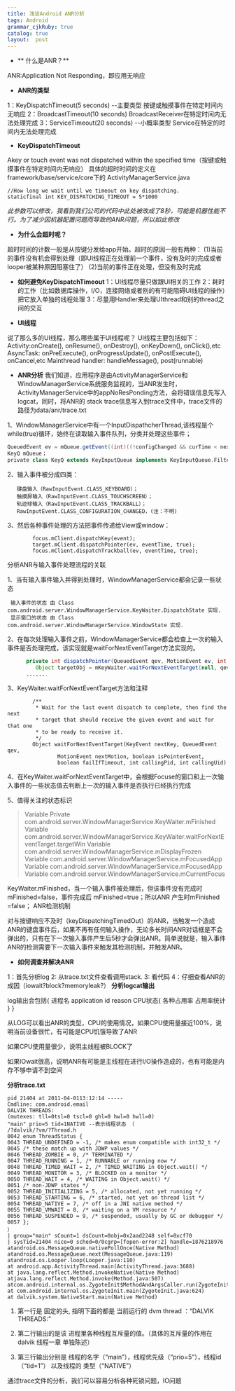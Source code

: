 ```yaml
---
title: 浅谈Android ANR分析
tags: Android
grammar_cjkRuby: true
catalog: true
layout:  post
---
```


 -  ** 什么是ANR？**

ANR:Application Not Responding，即应用无响应

 - **ANR的类型**

1：KeyDispatchTimeout(5 seconds) --主要类型  按键或触摸事件在特定时间内无响应
2：BroadcastTimeout(10 seconds)   BroadcastReceiver在特定时间内无法处理完成
3：ServiceTimeout(20 seconds) --小概率类型   Service在特定的时间内无法处理完成

 - **KeyDispatchTimeout**

Akey or touch event was not dispatched within the specified time（按键或触摸事件在特定时间内无响应）
具体的超时时间的定义在framework/base/service/core下的
ActivityManagerService.java

``` livecodeserver
//How long we wait until we timeout on key dispatching.
staticfinal int KEY_DISPATCHING_TIMEOUT = 5*1000
```


*此参数可以修改，我看到我们公司的代码中此处被改成了8秒，可能是机器性能不行。为了减少因机器配置问题而导致的ANR问题，所以如此修改*

 - **为什么会超时呢？**

超时时间的计数一般是从按键分发给app开始。超时的原因一般有两种：
(1)当前的事件没有机会得到处理（即UI线程正在处理前一个事件，没有及时的完成或者looper被某种原因阻塞住了）
(2)当前的事件正在处理，但没有及时完成

 -  **如何避免KeyDispatchTimeout**
1：UI线程尽量只做跟UI相关的工作
2：耗时的工作（比如数据库操作，I/O，连接网络或者别的有可能阻碍UI线程的操作）把它放入单独的线程处理
3：尽量用Handler来处理UIthread和别的thread之间的交互

 - **UI线程**

说了那么多的UI线程，那么哪些属于UI线程呢？
UI线程主要包括如下：
Activity:onCreate(), onResume(), onDestroy(), onKeyDown(), onClick(),etc
AsyncTask: onPreExecute(), onProgressUpdate(), onPostExecute(), onCancel,etc
Mainthread handler: handleMessage(), post(runnable)

 - **ANR分析**
 我们知道，应用程序是由ActivityManagerService和WindowManagerService系统服务监视的，当ANR发生时，ActivityManagerService中的appNoResPonding方法，会将错误信息先写入logcat，同时，将ANR的 stack trace信息写入到trace文件中，trace文件的路径为data/anr/trace.txt
 

1、WindowManagerService中有一个InputDispathcherThread,该线程是个while(true)循环，始终在读取输入事件队列，分类并处理这些事件；

``` groovy
QueuedEvent ev = mQueue.getEvent((int)((!configChanged && curTime < nextKeyTime) ? (nextKeyTime-curTime) : 0));
KeyQ mQueue；
private class KeyQ extends KeyInputQueue implements KeyInputQueue.FilterCallback
```


2、输入事件被分成四类：

       键盘输入（RawInputEvent.CLASS_KEYBOARD）；
       触摸屏输入（RawInputEvent.CLASS_TOUCHSCREEN）；
       轨迹球输入（RawInputEvent.CLASS_TRACKBALL）；
       RawInputEvent.CLASS_CONFIGURATION_CHANGED，(注：不明)
3、然后各种事件处理的方法把事件传递给View或window：

            focus.mClient.dispatchKey(event);
            target.mClient.dispatchPointer(ev, eventTime, true);
            focus.mClient.dispatchTrackball(ev, eventTime, true);

分析ANR与输入事件处理流程的关联

1、当有输入事件输入并得到处理时，WindowManagerService都会记录一些状态

     输入事件的状态 由 Class com.android.server.WindowManagerService.KeyWaiter.DispatchState 实现.
     显示窗口的状态 由 Class com.android.server.WindowManagerService.WindowState 实现.
2、在每次处理输入事件之前，WindowManagerService都会检查上一次的输入事件是否处理完成，该实现就是waitForNextEventTarget方法实现的。

``` java
      private int dispatchPointer(QueuedEvent qev, MotionEvent ev, int pid, int uid) {
         Object targetObj = mKeyWaiter.waitForNextEventTarget(null, qev, ev, true, false, pid, uid);
      .......
```


3、KeyWaiter.waitForNextEventTarget方法和注释

``` applescript
        /**
         * Wait for the last event dispatch to complete, then find the next
         * target that should receive the given event and wait for that one
         * to be ready to receive it.
         */
        Object waitForNextEventTarget(KeyEvent nextKey, QueuedEvent qev,
                MotionEvent nextMotion, boolean isPointerEvent,
                boolean failIfTimeout, int callingPid, int callingUid)
```


4、在KeyWaiter.waitForNextEventTarget中，会根据Focuse的窗口和上一次输入事件的一些状态值去判断上一次的输入事件是否执行已经执行完成

5、值得关注的状态标识

>   Variable Private
> com.android.server.WindowManagerService.KeyWaiter.mFinished   Variable
> com.android.server.WindowManagerService.KeyWaiter.waitForNextEventTarget.targetWin
> Variable com.android.server.WindowManagerService.mDisplayFrozen  
> Variable com.android.server.WindowManagerService.mFocusedApp  
> Variable com.android.server.WindowManagerService.mFocusedApp  
> Variable com.android.server.WindowManagerService.mCurrentFocus

  
  KeyWaiter.mFinished，当一个输入事件被处理后，但该事件没有完成时 mFinished=false，事件完成后 mFinished=true；所以ANR 产生时mFinished =false；
ANR检测机制

对与按键响应不及时（keyDispatchingTimedOut）的ANR，当触发一个造成ANR的键盘事件后，如果不再有任何输入操作，无论多长时间ANR对话框是不会弹出的，只有在下一次输入事件产生后5秒才会弹出ANR。简单说就是，输入事件ANR的检测需要下一次输入事件来触发其检测机制，并触发ANR。
 

 - **如何调查并解决ANR**

1：首先分析log
2: 从trace.txt文件查看调用stack.
3: 看代码
4：仔细查看ANR的成因（iowait?block?memoryleak?）
 **分析logcat输出**
 
 log输出会包括{
 	  进程名
      application id
      reason
      CPU状态{
      						各种占用率
                            占用率统计
      				 }
 }
 
从LOG可以看出ANR的类型，CPU的使用情况，如果CPU使用量接近100%，说明当前设备很忙，有可能是CPU饥饿导致了ANR

如果CPU使用量很少，说明主线程被BLOCK了

如果IOwait很高，说明ANR有可能是主线程在进行I/O操作造成的，也有可能是内存不够申请不到空间


 **分析trace.txt**
 
 

``` stylus
pid 21404 at 2011-04-0113:12:14 -----
Cmdline: com.android.email
DALVIK THREADS:
(mutexes: tll=0tsl=0 tscl=0 ghl=0 hwl=0 hwll=0)
"main" prio=5 tid=1NATIVE --表示线程状态 （
/?dalvik/?vm/?Thread.h
0042 enum ThreadStatus {
0043 THREAD_UNDEFINED = -1, /* makes enum compatible with int32_t */
0045 /* these match up with JDWP values */
0046 THREAD_ZOMBIE = 0, /* TERMINATED */
0047 THREAD_RUNNING = 1, /* RUNNABLE or running now */
0048 THREAD_TIMED_WAIT = 2, /* TIMED_WAITING in Object.wait() */
0049 THREAD_MONITOR = 3, /* BLOCKED on a monitor */
0050 THREAD_WAIT = 4, /* WAITING in Object.wait() */
0051 /* non-JDWP states */
0052 THREAD_INITIALIZING = 5, /* allocated, not yet running */
0053 THREAD_STARTING = 6, /* started, not yet on thread list */
0054 THREAD_NATIVE = 7, /* off in a JNI native method */
0055 THREAD_VMWAIT = 8, /* waiting on a VM resource */
0056 THREAD_SUSPENDED = 9, /* suspended, usually by GC or debugger */
0057 };
）
| group="main" sCount=1 dsCount=0obj=0x2aad2248 self=0xcf70
| sysTid=21404 nice=0 sched=0/0cgrp=[fopen-error:2] handle=1876218976
atandroid.os.MessageQueue.nativePollOnce(Native Method)
atandroid.os.MessageQueue.next(MessageQueue.java:119)
atandroid.os.Looper.loop(Looper.java:110)
at android.app.ActivityThread.main(ActivityThread.java:3688)
at java.lang.reflect.Method.invokeNative(Native Method)
atjava.lang.reflect.Method.invoke(Method.java:507)
atcom.android.internal.os.ZygoteInit$MethodAndArgsCaller.run(ZygoteInit.java:866)
at com.android.internal.os.ZygoteInit.main(ZygoteInit.java:624)
at dalvik.system.NativeStart.main(Native Method)

```

1. 第一行是 固定的头, 指明下面的都是 当前运行的 dvm thread ：“DALVIK THREADS:”

2. 第二行输出的是该 进程里各种线程互斥量的值。（具体的互斥量的作用在 dalvik 线程一章 单独陈述）

3. 第三行输出分别是 线程的名字（“main”），线程优先级（“prio=5”），线程id（“tid=1”） 以及线程的 类型（“NATIVE”）


通过trace文件的分析，我们可以容易分析各种死锁问题，IO问题

